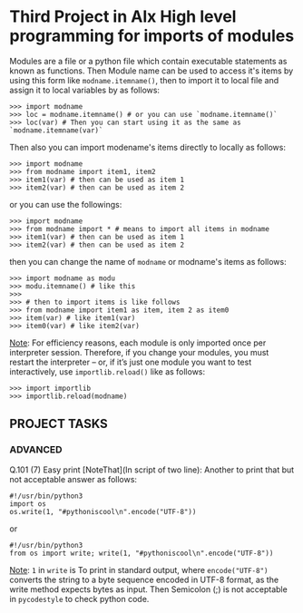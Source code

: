 # Third Project in Alx High level programming for imports of modules

Modules are a file or a python file which contain executable statements as known as functions. Then Module name can be used to access it's items by using this form like `modname.itemname()`, then to import it to local file and assign it to local variables by as follows:
```
>>> import modname
>>> loc = modname.itemname() # or you can use `modname.itemname()`
>>> loc(var) # Then you can start using it as the same as `modname.itemname(var)`
```

Then also you can import modename's items directly to locally as follows:
```
>>> import modname
>>> from modname import item1, item2
>>> item1(var) # then can be used as item 1
>>> item2(var) # then can be used as item 2
```

or you can use the followings:
```
>>> import modname
>>> from modname import * # means to import all items in modname
>>> item1(var) # then can be used as item 1
>>> item2(var) # then can be used as item 2
```

then you can change the name of `modname` or modname's items as follows:
```
>>> import modname as modu
>>> modu.itemname() # like this
>>>
>>> # then to import items is like follows
>>> from modname import item1 as item, item 2 as item0
>>> item(var) # like item1(var)
>>> item0(var) # like item2(var)
```

[Note](): For efficiency reasons, each module is only imported once per interpreter session. Therefore, if you change your modules, you must restart the interpreter – or, if it’s just one module you want to test interactively, use `importlib.reload()` like as follows:
```
>>> import importlib
>>> importlib.reload(modname)
```

## PROJECT TASKS

### ADVANCED

Q.101 (7) Easy print [NoteThat](In script of two line): Another to print that but not acceptable answer as follows:

```
#!/usr/bin/python3
import os
os.write(1, "#pythoniscool\n".encode("UTF-8"))
```
or

```
#!/usr/bin/python3
from os import write; write(1, "#pythoniscool\n".encode("UTF-8"))
```

[Note](Easy_print): `1` in `write` is To print in standard output, where `encode("UTF-8")` converts the string to a byte sequence encoded in UTF-8 format, as the write method expects bytes as input. Then Semicolon (;) is not acceptable in `pycodestyle` to check python code.

